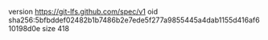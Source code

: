 version https://git-lfs.github.com/spec/v1
oid sha256:5bfbddef02482b1b7486b2e7ede5f277a9855445a4dab1155d416af610198d0e
size 418
